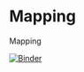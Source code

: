 # Mapping
Mapping

[![Binder](https://mybinder.org/badge_logo.svg)](https://mybinder.org/v2/gh/GeorgiosTsolakis/Mapping/master?filepath=names.ipynb)
